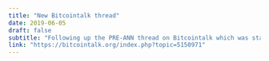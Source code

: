 ```yaml
---
title: "New Bitcointalk thread"
date: 2019-06-05
draft: false
subtitle: "Following up the PRE-ANN thread on Bitcointalk which was started almost two years ago, the Ergo team would like to announce the upcoming launch of Ergo, a resilient platform for contractual money."
link: "https://bitcointalk.org/index.php?topic=5150971"
---
```

